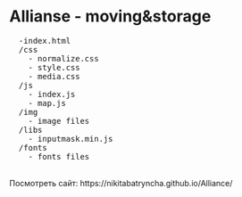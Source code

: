 # Allianse - moving&storage
<pre>
  -index.html
  /css
    - normalize.css
    - style.css
    - media.css
  /js
    - index.js
    - map.js
  /img
    - image files
  /libs
    - inputmask.min.js
  /fonts
    - fonts files
</pre>
<br>
Посмотреть сайт: https://nikitabatryncha.github.io/Alliance/
